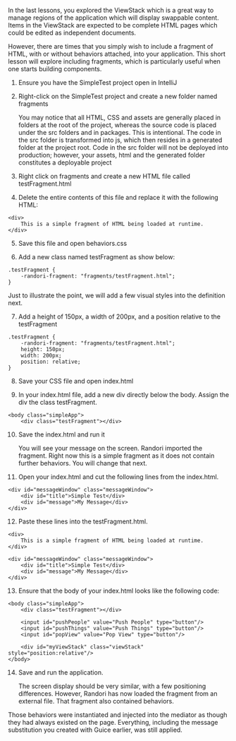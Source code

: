In the last lessons, you explored the ViewStack which is a great way to manage regions of the application which will display swappable content. Items in the ViewStack are expected to be complete HTML pages which could be edited as independent documents.

However, there are times that you simply wish to include a fragment of HTML, with or without behaviors attached, into your application. This short lesson will explore including fragments, which is particularly useful when one starts building components.

1. Ensure you have the SimpleTest project open in IntelliJ

2. Right-click on the SimpleTest project and create a new folder named fragments

   You may notice that all HTML, CSS and assets are generally placed in folders at the root of the project, whereas the source code is placed under the src folders and in packages. This is intentional. The code in the src folder is transformed into js, which then resides in a generated folder at the project root. Code in the src folder will not be deployed into production; however, your assets, html and the generated folder constitutes a deployable project

3. Right click on fragments and create a new HTML file called testFragment.html

4. Delete the entire contents of this file and replace it with the following HTML:
```
<div>
    This is a simple fragment of HTML being loaded at runtime.
</div>
```
5. Save this file and open behaviors.css

6. Add a new class named testFragment as show below:
```
.testFragment {
    -randori-fragment: "fragments/testFragment.html";
}
```

   Just to illustrate the point, we will add a few visual styles into the definition next.

7. Add a height of 150px, a width of 200px, and a position relative to the testFragment
```
.testFragment {
    -randori-fragment: "fragments/testFragment.html";
    height: 150px;
    width: 200px;
    position: relative;
}
```

8. Save your CSS file and open index.html

9. In your index.html file, add a new div directly below the body. Assign the div the class testFragment.
```
<body class="simpleApp">
    <div class="testFragment"></div>
```

10. Save the index.html and run it

    You will see your message on the screen. Randori imported the fragment. Right now this is a simple fragment as it does not contain further behaviors. You will change that next.

11. Open your index.html and cut the following lines from the index.html. 
```
<div id="messageWindow" class="messageWindow">
    <div id="title">Simple Test</div>
    <div id="message">My Message</div>
</div>
```
12. Paste these lines into the testFragment.html.
```
<div>
    This is a simple fragment of HTML being loaded at runtime.
</div>

<div id="messageWindow" class="messageWindow">
    <div id="title">Simple Test</div>
    <div id="message">My Message</div>
</div>
```

13. Ensure that the body of your index.html looks like the following code:
```
<body class="simpleApp">
    <div class="testFragment"></div>

    <input id="pushPeople" value="Push People" type="button"/>
    <input id="pushThings" value="Push Things" type="button"/>
    <input id="popView" value="Pop View" type="button"/>

    <div id="myViewStack" class="viewStack" style="position:relative"/>
</body>
```

14. Save and run the application.

    The screen display should be very similar, with a few positioning differences. However, Randori has now loaded the fragment from an external file. That fragment also contained behaviors. 

Those behaviors were instantiated and injected into the mediator as though they had always existed on the page. Everything, including the message substitution you created with Guice earlier, was still applied.
